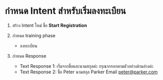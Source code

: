 
# กำหนด Intent สำหรับเริ่มลงทะเบียน

1. สร้าง Intent ใหม่ ชื่อ **Start Registration**
2. กำหนด training phase
   - ลงทะเบียน

3. กำหนด Response
   - Text Response 1: เริ่มจากชื่อและนามสกุลค่ะ กรุณากรอกตามตัวอย่างด้านล่างค่ะ
   - Text Response 2: ชื่อ Peter นามสกุล Parker Email peter@parker.com